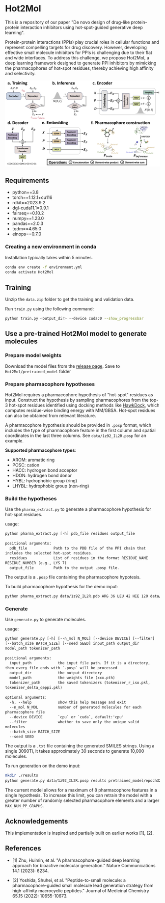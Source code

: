 
# Hot2Mol


This is a repository of our paper "De novo design of drug-like protein-protein interaction inhibitors using hot-spot-guided generative deep learning". 

Protein-protein interactions (PPIs) play crucial roles in cellular functions and represent compelling targets for drug discovery. However, developing effective small molecule inhibitors for PPIs is challenging due to their flat and wide interfaces. To address this challenge, we propose Hot2Mol, a deep learning framework designed to generate PPI inhibitors by mimicking the pharmacophores of hot-spot residues, thereby achieving high affinity and selectivity.


![model_framework.png](pics%2Fmodel_framework.png)

## Requirements
- python==3.8
- torch==1.12.1+cu116
- rdkit==2023.9.2
- dgl-cuda11.1=0.9.1
- fairseq==0.10.2
- numpy==1.23.0
- pandas==2.0.3
- tqdm==4.65.0
- einops==0.7.0


### Creating a new environment in conda
Installation typically takes within 5 minutes.

```bash
conda env create -f environment.yml
conda activate Hot2Mol
```

## Training

Unzip the `data.zip` folder to get the training and validation data.

Run `train.py` using the following command:
```bash
python train.py <output_dir> --device cuda:0 --show_progressbar
```



## Use a pre-trained Hot2Mol model to generate molecules

### Prepare model weights

Download the model files from the [release page](https://github.com/sun-heqi/Hot2Mol/releases/tag/v1.0).
Save to `Hot2Mol/pretrained_model` folder


### Prepare pharmacophore hypotheses

Hot2Mol requires a pharmacophore hypothesis of "hot-spot" residues as input. Construct the hypothesis by sampling pharmacophores from the top-3 hot-spot residues identified using docking methods like [HawkDock](http://cadd.zju.edu.cn/hawkdock/), which computes residue-wise binding energy with MM/GBSA. Hot-spot residues can also be obtained from relevant literature.

A pharmacophore hypothesis should be provided in `.posp` format, which includes the type of pharmacophore feature in the first column and spatial coordinates in the last three columns. See `data/1z92_IL2R.posp` for an example.

**Supported pharmacophore types**:
- AROM: aromatic ring
- POSC: cation
- HACC: hydrogen bond acceptor
- HDON: hydrogen bond donor
- HYBL: hydrophobic group (ring)
- LHYBL: hydrophobic group (non-ring)


### Build the hypotheses

Use the `pharma_extract.py` to generate a pharmacophore hypothesis for hot-spot residues. 

usage:
```text
python pharma_extract.py [-h] pdb_file residues output_file

positional arguments:
  pdb_file            Path to the PDB file of the PPI chain that includes the selected hot-spot residues.
  residues            List of residues in the format RESIDUE_NAME RESIDUE_NUMBER (e.g., LYS 7)
  output_file         Path to the output .posp file.
```

The output is a `.posp` file containing the pharmacophore hypotesis. 


To build pharmacophore hypothesis for the demo input:
```bash
python pharma_extract.py data/1z92_IL2R.pdb ARG 36 LEU 42 HIE 120 data/1z92_IL2R.posp
```

### Generate

Use `generate.py` to generate molecules.

usage:
```text
python generate.py [-h] [--n_mol N_MOL] [--device DEVICE] [--filter] [--batch_size BATCH_SIZE] [--seed SEED] input_path output_dir model_path tokenizer_path

positional arguments:
  input_path            the input file path. If it is a directory, then every file ends with `.posp` will be processed
  output_dir            the output directory
  model_path            the weights file (xxx.pth)
  tokenizer_path        the saved tokenizers (tokenizer_r_iso.pkl, tokenizer_delta_qeppi.pkl)

optional arguments:
  -h, --help            show this help message and exit
  --n_mol N_MOL         number of generated molecules for each pharmacophore file
  --device DEVICE       `cpu` or `cuda`, default:'cpu'
  --filter              whether to save only the unique valid molecules
  --batch_size BATCH_SIZE
  --seed SEED
```

The output is a `.txt` file containing the generated SMILES strings. Using a single 3090Ti, it takes approximately 30 seconds to generate 10,000 molecules.


To run generation on the demo input:
```bash
mkdir ./results
python generate.py data/1z92_IL2R.posp results pretrained_model/epoch32.pth pretrained_model --n_mol 1000 --filter --device cuda:0 --seed 123
```


The current model allows for a maximum of 8 pharmacophore features in a single hypothesis. To increase this limit, you can retrain the model with a greater number of randomly selected pharmacophore elements and a larger `MAX_NUM_PP_GRAPHS`.



## Acknowledgements
This implementation is inspired and partially built on earlier works [1], [2].


## References

* [1] Zhu, Huimin, et al. "A pharmacophore-guided deep learning approach for bioactive molecular generation." Nature Communications 14.1 (2023): 6234.
    
* [2] Yoshida, Shuhei, et al. "Peptide-to-small molecule: a pharmacophore-guided small molecule lead generation strategy from high-affinity macrocyclic peptides." Journal of Medicinal Chemistry 65.15 (2022): 10655-10673.   

